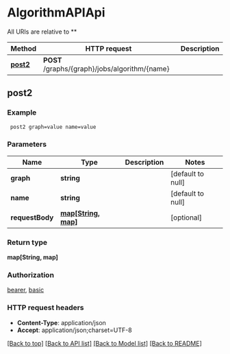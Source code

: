 # AlgorithmAPIApi

All URIs are relative to **

Method | HTTP request | Description
------------- | ------------- | -------------
[**post2**](AlgorithmAPIApi.md#post2) | **POST** /graphs/{graph}/jobs/algorithm/{name} | 



## post2



### Example

```bash
 post2 graph=value name=value
```

### Parameters


Name | Type | Description  | Notes
------------- | ------------- | ------------- | -------------
 **graph** | **string** |  | [default to null]
 **name** | **string** |  | [default to null]
 **requestBody** | [**map[String, map]**](map.md) |  | [optional]

### Return type

**map[String, map]**

### Authorization

[bearer](../README.md#bearer), [basic](../README.md#basic)

### HTTP request headers

- **Content-Type**: application/json
- **Accept**: application/json;charset=UTF-8

[[Back to top]](#) [[Back to API list]](../README.md#documentation-for-api-endpoints) [[Back to Model list]](../README.md#documentation-for-models) [[Back to README]](../README.md)

